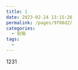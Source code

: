 ```yaml
---
title: 1
date: 2023-02-24 13:15:26
permalink: /pages/9f08d2/
categories:
  - 前端
tags:
  -
---
```


1231
